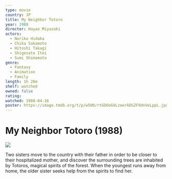 ```yaml
---
type: movie
country: JP
title: My Neighbor Totoro
year: 1988
director: Hayao Miyazaki
actors:
  - Noriko Hidaka
  - Chika Sakamoto
  - Hitoshi Takagi
  - Shigesato Itoi
  - Sumi Shimamoto
genre:
  - Fantasy
  - Animation
  - Family
length: 1h 26m
shelf: watched
owned: false
rating:
watched: 1988-04-16
poster: https://image.tmdb.org/t/p/w500/rtGDOeG9LzoerkDGZF9dnVeLppL.jpg
---
```


# My Neighbor Totoro (1988)

![](https://image.tmdb.org/t/p/w500/rtGDOeG9LzoerkDGZF9dnVeLppL.jpg)

Two sisters move to the country with their father in order to be closer to their hospitalized mother, and discover the surrounding trees are inhabited by Totoros, magical spirits of the forest. When the youngest runs away from home, the older sister seeks help from the spirits to find her.